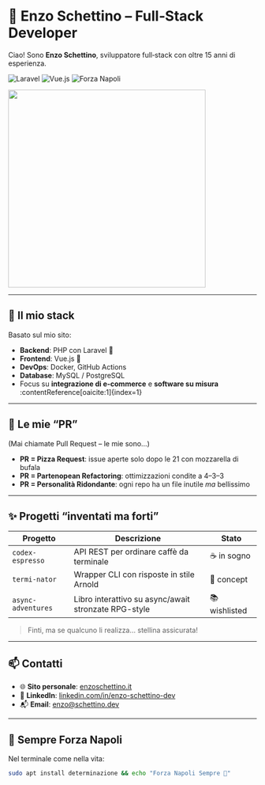 # 🧠 Enzo Schettino – Full‑Stack Developer

Ciao! Sono **Enzo Schettino**, sviluppatore full‑stack con oltre 15 anni di esperienza.  

![Laravel](https://img.shields.io/badge/Laravel-❤️-red?style=flat-square)
![Vue.js](https://img.shields.io/badge/Vue.js-💚-42b883?style=flat-square)
![Forza Napoli](https://img.shields.io/badge/Forza-Napoli-blue?style=flat-square)

<img src="https://media.giphy.com/media/xT0xeJpnrWC4XWblEk/giphy.gif" width="400"/>

---

## 🧰 Il mio stack

Basato sul mio sito:

- **Backend**: PHP con Laravel 🐘  
- **Frontend**: Vue.js 💚  
- **DevOps**: Docker, GitHub Actions  
- **Database**: MySQL / PostgreSQL  
- Focus su **integrazione di e-commerce** e **software su misura** :contentReference[oaicite:1]{index=1}

---

## 🍕 Le mie “PR”

(Mai chiamate Pull Request – le mie sono…)

- **PR = Pizza Request**: issue aperte solo dopo le 21 con mozzarella di bufala  
- **PR = Partenopean Refactoring**: ottimizzazioni condite a 4–3–3  
- **PR = Personalità Ridondante**: ogni repo ha un file inutile *ma* bellissimo

---

## ✨ Progetti “inventati ma forti”

| Progetto           | Descrizione                                                       | Stato         |
|--------------------|-------------------------------------------------------------------|---------------|
| `codex-espresso`   | API REST per ordinare caffè da terminale                          | ☕ in sogno    |
| `termi-nator`      | Wrapper CLI con risposte in stile Arnold                          | 🔫 concept    |
| `async-adventures` | Libro interattivo su async/await stronzate RPG-style              | 📚 wishlisted |

> Finti, ma se qualcuno li realizza… stellina assicurata!

---

## 📫 Contatti

- 🌐 **Sito personale**: [enzoschettino.it](https://enzoschettino.it)
- 💼 **LinkedIn**: [linkedin.com/in/enzo-schettino-dev](https://www.linkedin.com/in/enzo-schettino-dev/)
- 📬 **Email**: enzo@schettino.dev

---

## 🔵 Sempre Forza Napoli

Nel terminale come nella vita:

```bash
sudo apt install determinazione && echo "Forza Napoli Sempre 💙"
